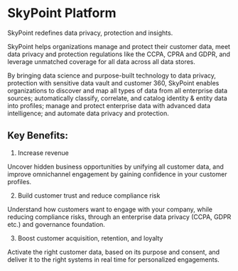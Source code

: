 # SkyPoint Platform

SkyPoint redefines data privacy, protection and insights.

SkyPoint helps organizations manage and protect their customer data, meet data privacy and protection regulations like the CCPA, CPRA and GDPR, and leverage unmatched coverage for all data across all data stores.

By bringing data science and purpose-built technology to data privacy, protection with sensitive data vault and customer 360, SkyPoint enables organizations to discover and map all types of data from all enterprise data sources; automatically classify, correlate, and catalog identity & entity data into profiles; manage and protect enterprise data with advanced data intelligence; and automate data privacy and protection. 

## Key Benefits:

1. Increase revenue

Uncover hidden business opportunities by unifying all customer data, and improve omnichannel engagement by gaining confidence in your customer profiles.

2. Build customer trust and reduce compliance risk

Understand how customers want to engage with your company, while reducing compliance risks, through an enterprise data privacy (CCPA, GDPR etc.) and governance foundation.

3. Boost customer acquisition, retention, and loyalty

Activate the right customer data, based on its purpose and consent, and deliver it to the right systems in real time for personalized engagements.
